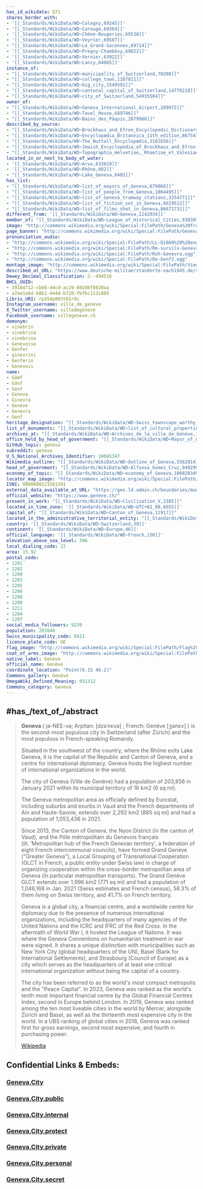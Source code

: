 ```yaml
---
has_id_wikidata: Q71
shares_border_with:
- '[[_Standards/WikiData/WD~Cologny,69245]]'
- '[[_Standards/WikiData/WD~Carouge,69364]]'
- '[[_Standards/WikiData/WD~Chêne-Bougeries,69530]]'
- '[[_Standards/WikiData/WD~Veyrier,69587]]'
- "[[_Standards/WikiData/WD~Le_Grand-Saconnex,69714]]"
- '[[_Standards/WikiData/WD~Pregny-Chambésy,69822]]'
- '[[_Standards/WikiData/WD~Vernier,63922]]'
- '[[_Standards/WikiData/WD~Lancy,64065]]'
instance_of:
- "[[_Standards/WikiData/WD~municipality_of_Switzerland,70208]]"
- "[[_Standards/WikiData/WD~college_town,1187811]]"
- "[[_Standards/WikiData/WD~big_city,1549591]]"
- "[[_Standards/WikiData/WD~cantonal_capital_of_Switzerland,14770218]]"
- "[[_Standards/WikiData/WD~city_of_Switzerland,54935504]]"
owner_of:
- "[[_Standards/WikiData/WD~Geneva_International_Airport,289972]]"
- "[[_Standards/WikiData/WD~Tavel_House,689746]]"
- "[[_Standards/WikiData/WD~Bains_des_Pâquis,2879960]]"
described_by_source:
- "[[_Standards/WikiData/WD~Brockhaus_and_Efron_Encyclopedic_Dictionary,602358]]"
- "[[_Standards/WikiData/WD~Encyclopædia_Britannica_11th_edition,867541]]"
- "[[_Standards/WikiData/WD~The_Nuttall_Encyclopædia,3181656]]"
- "[[_Standards/WikiData/WD~Jewish_Encyclopedia_of_Brockhaus_and_Efron,4173137]]"
- "[[_Standards/WikiData/WD~Topographia_Helvetiae,_Rhaetiae_et_Valesiae,19230686]]"
located_in_or_next_to_body_of_water:
- '[[_Standards/WikiData/WD~Arve,633819]]'
- '[[_Standards/WikiData/WD~Rhône,602]]'
- "[[_Standards/WikiData/WD~Lake_Geneva,6403]]"
has_list:
- "[[_Standards/WikiData/WD~list_of_mayors_of_Geneva,679968]]"
- "[[_Standards/WikiData/WD~list_of_people_from_Geneva,1864495]]"
- "[[_Standards/WikiData/WD~list_of_Geneva_tramway_stations,3254771]]"
- "[[_Standards/WikiData/WD~list_of_fiction_set_in_Geneva,6619512]]"
- "[[_Standards/WikiData/WD~list_of_films_shot_in_Geneva,86671731]]"
different_from: '[[_Standards/WikiData/WD~Geneva,1242034]]'
member_of: "[[_Standards/WikiData/WD~League_of_Historical_Cities,9383972]]"
image: "http://commons.wikimedia.org/wiki/Special:FilePath/Geneva%20from%20Mount%20Sal%C3%A8ve.jpg"
page_banner: "http://commons.wikimedia.org/wiki/Special:FilePath/Geneva%20panorama%20banner.jpg"
pronunciation_audio:
- "http://commons.wikimedia.org/wiki/Special:FilePath/LL-Q1860%20%28eng%29-Nattes%20%C3%A0%20chat-Geneva.wav"
- "http://commons.wikimedia.org/wiki/Special:FilePath/Rm-sursilv-Genevra.flac"
- "http://commons.wikimedia.org/wiki/Special:FilePath/Roh-Genevra.ogg"
- "http://commons.wikimedia.org/wiki/Special:FilePath/De-Genf2.ogg"
montage_image: "http://commons.wikimedia.org/wiki/Special:FilePath/Views%20of%20Geneva.jpg"
described_at_URL: "https://www.deutsche-militaerstandorte-nach1945.de/view_stadt.cfm?stadt_id=437"
Dewey_Decimal_Classification: 2--494516
BHCL_UUID:
- 39184712-cb68-44cd-ac29-892d6f8820aa
- a7ee1a6d-b8b1-444d-b720-fbfbc112c885
Libris_URI: rp354p893t65r9c
Instagram_username: ville_de_geneve
X_Twitter_username: villedegeneve
Facebook_username: villegeneve.ch
demonym:
- xinebrín
- xinebrina
- xinebrino
- Genevoise
- Genfer
- ginevrini
- Genferin
- Genevois
name:
- Gämf
- Gänf
- Genf
- Geneva
- Ginevra
- Genève
- Genevra
- Genf
heritage_designation: "[[_Standards/WikiData/WD~Swiss_townscape_worthy_of_protection,12127133]]"
list_of_monuments: "[[_Standards/WikiData/WD~list_of_cultural_properties_in_Geneva,14389813]]"
archives_at: "[[_Standards/WikiData/WD~Archives_de_la_ville_de_Genève,17621489]]"
office_held_by_head_of_government: "[[_Standards/WikiData/WD~Mayor_of_Geneva,24703283]]"
GitHub_topic: geneva
subreddit: geneva
U_S_National_Archives_Identifier: 10045347
Wikimedia_outline: "[[_Standards/WikiData/WD~Outline_of_Geneva,55628141]]"
head_of_government: "[[_Standards/WikiData/WD~Alfonso_Gomez_Cruz,94929971]]"
economy_of_topic: "[[_Standards/WikiData/WD~economy_of_Geneva,106020349]]"
locator_map_image: "http://commons.wikimedia.org/wiki/Special:FilePath/Stadt%20Genf%202020.png"
ISNI: 0000000121581391
external_data_available_at_URL: "https://geo.ld.admin.ch/boundaries/municipality/6621"
official_website: "https://www.geneve.ch/"
present_in_work: "[[_Standards/WikiData/WD~Civilization_V,2385]]"
located_in_time_zone: '[[_Standards/WikiData/WD~UTC+01_00,6655]]'
capital_of: "[[_Standards/WikiData/WD~Canton_of_Geneva,11917]]"
located_in_the_administrative_territorial_entity: "[[_Standards/WikiData/WD~Canton_of_Geneva,11917]]"
country: '[[_Standards/WikiData/WD~Switzerland,39]]'
continent: '[[_Standards/WikiData/WD~Europe,46]]'
official_language: '[[_Standards/WikiData/WD~French,150]]'
elevation_above_sea_level: 396
local_dialing_code: 22
area: 15.92
postal_code:
- 1201
- 1202
- 1209
- 1203
- 1205
- 1206
- 1208
- 1200
- 1211
- 1204
- 1207
social_media_followers: 9239
population: 203840
Swiss_municipality_code: 6621
licence_plate_code: GE
flag_image: "http://commons.wikimedia.org/wiki/Special:FilePath/Flag%20of%20Canton%20of%20Geneva.svg"
coat_of_arms_image: "http://commons.wikimedia.org/wiki/Special:FilePath/Wappen%20Genf%20matt.svg"
native_label: Genève
official_name: Genève
coordinate_location: "Point(6.15 46.2)"
Commons_gallery: Genève
OmegaWiki_Defined_Meaning: 931312
Commons_category: Geneva
---
```


## #has_/text_of_/abstract 

> **Geneva** ( jə-NEE-və; Arpitan: [dzəˈnɛva] ; French: Genève [ʒənɛv] ) 
> is the second-most populous city in Switzerland (after Zürich) 
> and the most populous in French-speaking Romandy. 
> 
> Situated in the southwest of the country, where the Rhône exits Lake Geneva, 
> it is the capital of the Republic and Canton of Geneva, 
> and a centre for international diplomacy. 
> Geneva hosts the highest number of international organizations in the world.
>
> The city of Geneva (Ville de Genève) had a population of 203,856 
> in January 2021 within its municipal territory of 16 km2 (6 sq mi). 
> 
> The Geneva metropolitan area as officially defined by Eurostat, 
> including suburbs and exurbs in Vaud 
> and the French departments of Ain and Haute-Savoie, 
> extends over 2,292 km2 (885 sq mi) and had a population of 1,053,436 in 2021.
>
> Since 2013, the Canton of Geneva, the Nyon District (in the canton of Vaud), 
> and the Pôle métropolitain du Genevois français 
> (lit. 'Metropolitan hub of the French Genevan territory', 
> a federation of eight French intercommunal councils), 
> have formed Grand Genève ("Greater Geneva"), 
> a Local Grouping of Transnational Cooperation 
> (GLCT in French, a public entity under Swiss law) in charge of 
> organizing cooperation within the cross-border metropolitan area of Geneva 
> (in particular metropolitan transports). 
> The Grand Genève GLCT extends over 1,996 km2 (771 sq mi) 
> and had a population of 1,046,168 in Jan. 2021 (Swiss estimates and French census), 58.3% of them living on Swiss territory, and 41.7% on French territory.
>
> Geneva is a global city, a financial centre, and a worldwide centre for diplomacy 
> due to the presence of numerous international organizations, 
> including the headquarters of many agencies of the United Nations 
> and the ICRC and IFRC of the Red Cross. 
> In the aftermath of World War I, it hosted the League of Nations. 
> It was where the Geneva Conventions on humanitarian treatment in war were signed. 
> It shares a unique distinction with municipalities such as New York City 
> (global headquarters of the UN), Basel (Bank for International Settlements), 
> and Strasbourg (Council of Europe) as a city which serves as the headquarters of at least one critical international organization without being the capital of a country.
>
> The city has been referred to as the world's most compact metropolis 
> and the "Peace Capital". 
> In 2023, Geneva was ranked as the world's tenth most important financial centre 
> by the Global Financial Centres Index, second in Europe behind London. 
> In 2019, Geneva was ranked among the ten most liveable cities in the world 
> by Mercer, alongside Zürich and Basel, 
> as well as the thirteenth most expensive city in the world. 
> In a UBS ranking of global cities in 2018, 
> Geneva was ranked first for gross earnings, 
> second most expensive, and fourth in purchasing power.
>
> [Wikipedia](https://en.wikipedia.org/wiki/Geneva)


## Confidential Links & Embeds: 

### [Geneva,City](/_Standards/Earth/Continent/Europe/Europe~Central/Switzerland/Switzerland~Cantons/Genève,Canton/districts~Genève/Genève-district/municipalities~Genève/Geneva,City.md) 

### [Geneva,City.public](/_public/Earth/Continent/Europe/Europe~Central/Switzerland/Switzerland~Cantons/Genève,Canton/districts~Genève/Genève-district/municipalities~Genève/Geneva,City.public.md) 

### [Geneva,City.internal](/_internal/Earth/Continent/Europe/Europe~Central/Switzerland/Switzerland~Cantons/Genève,Canton/districts~Genève/Genève-district/municipalities~Genève/Geneva,City.internal.md) 

### [Geneva,City.protect](/_protect/Earth/Continent/Europe/Europe~Central/Switzerland/Switzerland~Cantons/Genève,Canton/districts~Genève/Genève-district/municipalities~Genève/Geneva,City.protect.md) 

### [Geneva,City.private](/_private/Earth/Continent/Europe/Europe~Central/Switzerland/Switzerland~Cantons/Genève,Canton/districts~Genève/Genève-district/municipalities~Genève/Geneva,City.private.md) 

### [Geneva,City.personal](/_personal/Earth/Continent/Europe/Europe~Central/Switzerland/Switzerland~Cantons/Genève,Canton/districts~Genève/Genève-district/municipalities~Genève/Geneva,City.personal.md) 

### [Geneva,City.secret](/_secret/Earth/Continent/Europe/Europe~Central/Switzerland/Switzerland~Cantons/Genève,Canton/districts~Genève/Genève-district/municipalities~Genève/Geneva,City.secret.md)

